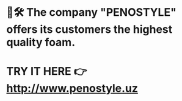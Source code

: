 
# 🧰🛠 The company "PENOSTYLE" offers its customers the highest quality foam.

#  TRY IT HERE 👉 http://www.penostyle.uz



